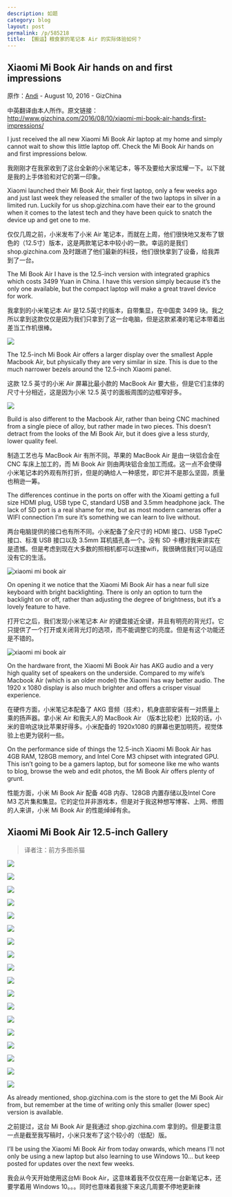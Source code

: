 ```yaml
---
description: 如题
category: blog
layout: post
permalink: /p/585218
title: 【搬运】粮食家的笔记本 Air 的实际体验如何？
---
```


## Xiaomi Mi Book Air hands on and first impressions

原作：[Andi](http://www.iamandisykes.com/) - August 10, 2016 - GizChina

中英翻译由本人所作。原文链接： <http://www.gizchina.com/2016/08/10/xiaomi-mi-book-air-hands-first-impressions/>

I just received the all new Xiaomi Mi Book Air laptop at my home and simply cannot wait to show this little laptop off. Check the Mi Book Air hands on and first impressions below.

我刚刚才在我家收到了这台全新的小米笔记本，等不及要给大家炫耀一下。以下就是我的上手体验和对它的第一印象。

Xiaomi launched their Mi Book Air, their first laptop, only a few weeks ago and just last week they released the smaller of the two laptops in silver in a limited run. Luckily for us shop.gizchina.com have their ear to the ground when it comes to the latest tech and they have been quick to snatch the device up and get one to me.

仅仅几周之前，小米发布了小米 Air 笔记本，而就在上周，他们很快地又发布了银色的（12.5寸）版本，这是两款笔记本中较小的一款。幸运的是我们 shop.gizchina.com 及时跟进了他们最新的科技，他们很快拿到了设备，给我弄到了一台。

The Mi Book Air I have is the 12.5-inch version with integrated graphics which costs 3499 Yuan in China. I have this version simply because it’s the only one available, but the compact laptop will make a great travel device for work.

我拿到的小米笔记本 Air 是12.5英寸的版本，自带集显，在中国卖 3499 块。我之所以拿到这款仅仅是因为我们只拿到了这一台电脑，但是这款紧凑的笔记本带着出差当工作机很棒。

![](https://https://o0stweauh.qnssl.com/DSC00744.png)

The 12.5-inch Mi Book Air offers a larger display over the smallest Apple Macbook Air, but physically they are very similar in size. This is due to the much narrower bezels around the 12.5-inch Xiaomi panel.

这款 12.5 英寸的小米 Air 屏幕比最小款的 MacBook Air 要大些，但是它们主体的尺寸十分相近，这是因为小米 12.5 英寸的面板周围的边框窄好多。

![](https://https://o0stweauh.qnssl.com/DSC00749.png) 

Build is also different to the Macbook Air, rather than being CNC machined from a single piece of alloy, but rather made in two pieces. This doesn’t detract from the looks of the Mi Book Air, but it does give a less sturdy, lower quality feel.

制造工艺也与 MacBook Air 有所不同。苹果的 MacBook Air 是由一块铝合金在 CNC 车床上加工的，而 Mi Book Air 则由两块铝合金加工而成。这一点不会使得小米笔记本的外观有所打折，但是的确给人一种感觉，即它并不是那么坚固，质量也稍逊一筹。

The differences continue in the ports on offer with the Xioami getting a full size HDMI plug, USB type C, standard USB and 3.5mm headphone jack. The lack of SD port is a real shame for me, but as most modern cameras offer a WIFI connection I’m sure it’s something we can learn to live without.

两台电脑提供的接口也有所不同。小米配备了全尺寸的 HDMI 接口、USB TypeC 接口、标准 USB 接口以及 3.5mm 耳机插孔各一个。没有 SD 卡槽对我来讲实在是遗憾。但是考虑到现在大多数的照相机都可以连接wifi，我很确信我们可以适应没有它的生活。

![xiaomi mi book air](https://https://o0stweauh.qnssl.com/DSC00747.png)

On opening it we notice that the Xiaomi Mi Book Air has a near full size keyboard with bright backlighting. There is only an option to turn the backlight on or off, rather than adjusting the degree of brightness, but it’s a lovely feature to have.

打开它之后，我们发现小米笔记本 Air 的键盘接近全键，并且有明亮的背光灯。它只提供了一个打开或关闭背光灯的选项，而不能调整它的亮度。但是有这个功能还是不错的。

![xiaomi mi book air](https://https://o0stweauh.qnssl.com/DSC00741.png)

On the hardware front, the Xiaomi Mi Book Air has AKG audio and a very high quality set of speakers on the underside. Compared to my wife’s Macbook Air (which is an older model) the Xiaomi has way better audio. The 1920 x 1080 display is also much brighter and offers a crisper visual experience.

在硬件方面，小米笔记本配备了 AKG 音频（技术），机身底部安装有一对质量上乘的扬声器。拿小米 Air 和我夫人的 MacBook Air （版本比较老）比较的话，小米的音响这块比苹果好得多。小米配备的 1920x1080 的屏幕也更加明亮，视觉体验上也更为锐利一些。

On the performance side of things the 12.5-inch Xiaomi Mi Book Air has 4GB RAM, 128GB memory, and Intel Core M3 chipset with integrated GPU. This isn’t going to be a gamers laptop, but for someone like me who wants to blog, browse the web and edit photos, the Mi Book Air offers plenty of grunt.

性能方面，小米 Mi Book Air 配备 4GB 内存、128GB 内置存储以及Intel Core M3 芯片集和集显。它的定位并非游戏本，但是对于我这种想写博客、上网、修图的人来讲，小米 Mi Book Air 的性能绰绰有余。

## Xiaomi Mi Book Air 12.5-inch Gallery

> 译者注：前方多图杀猫

![](https://o0stweauh.qnssl.com/DSC00757.png)

![](https://https://o0stweauh.qnssl.com/DSC00754.png)

![](https://https://o0stweauh.qnssl.com/DSC00753.png)

![](https://https://o0stweauh.qnssl.com/DSC00748.png)

![](https://https://o0stweauh.qnssl.com/DSC00743.png)

![](https://https://o0stweauh.qnssl.com/DSC00738.png)

![](https://https://o0stweauh.qnssl.com/DSC00734.png)

![](https://https://o0stweauh.qnssl.com/DSC00737.png)

![](https://https://o0stweauh.qnssl.com/DSC00733.png)

![](https://https://o0stweauh.qnssl.com/DSC00732.png)

![](https://https://o0stweauh.qnssl.com/DSC00731.png)

![](https://https://o0stweauh.qnssl.com/DSC00729.png)

![](https://https://o0stweauh.qnssl.com/DSC00728.png)

![](https://https://o0stweauh.qnssl.com/DSC00727.png)

![](https://https://o0stweauh.qnssl.com/DSC00726.png)

![](https://https://o0stweauh.qnssl.com/DSC00724.png)

![](https://https://o0stweauh.qnssl.com/DSC00725.png)

![](https://https://o0stweauh.qnssl.com/DSC00723.png)

As already mentioned, shop.gizchina.com is the store to get the Mi Book Air from, but remember at the time of writing only this smaller (lower spec) version is available.

之前提过，这台 Mi Book Air 是我通过 shop.gizchina.com 拿到的。但是要注意一点是截至我写稿时，小米只发布了这个较小的（低配）版。

I’ll be using the Xiaomi Mi Book Air from today onwards, which means I’ll not only be using a new laptop but also learning to use Windows 10… but keep posted for updates over the next few weeks.

我会从今天开始使用这台Mi Book Air，这意味着我不仅仅在用一台新笔记本，还要学着用 Windows 10。。。同时也意味着我接下来这几周要不停地更新辣